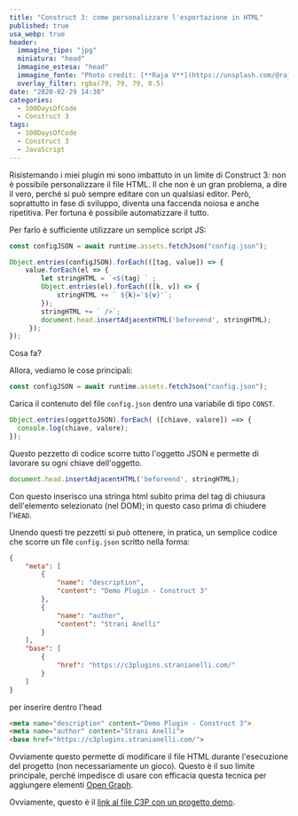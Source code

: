 ```yaml
---
title: "Construct 3: come personalizzare l'esportazione in HTML"
published: true
usa_webp: true
header:
  immagine_tipo: "jpg"
  miniatura: "head"
  immagine_estesa: "head"
  immagine_fonte: "Photo credit: [**Raja V**](https://unsplash.com/@rajavijayaraman)"
  overlay_filter: rgba(79, 79, 79, 0.5)
date: "2020-02-29 14:30"
categories:
  - 100DaysOfCode
  - Construct 3
tags:
  - 100DaysOfCode
  - Construct 3
  - JavaScript
---
```


Risistemando i miei plugin mi sono imbattuto in un limite di Construct 3: non è possibile personalizzare il file HTML. Il che non è un gran problema, a dire il vero, perché si può sempre editare con un qualsiasi editor. Però, soprattutto in fase di sviluppo, diventa una faccenda noiosa e anche ripetitiva. Per fortuna è possibile automatizzare il tutto.

Per farlo è sufficiente utilizzare un semplice script JS:

~~~js
const configJSON = await runtime.assets.fetchJson("config.json");

Object.entries(configJSON).forEach(([tag, value]) => {
	value.forEach(el => {
    	let stringHTML = `<${tag} ` ;
        Object.entries(el).forEach(([k, v]) => {
			stringHTML += ` ${k}='${v}'`;
        });
        stringHTML += ` />`;
        document.head.insertAdjacentHTML('beforeend', stringHTML);
     });
});
~~~

Cosa fa?

Allora, vediamo le cose principali:

~~~js
const configJSON = await runtime.assets.fetchJson("config.json");
~~~

Carica il contenuto del file `config.json` dentro una variabile di tipo `CONST`.

~~~js
Object.entries(oggettoJSON).forEach( ([chiave, valore]) ==> {
  console.log(chiave, valore);
});
~~~

Questo pezzetto di codice scorre tutto l'oggetto JSON e permette di lavorare su ogni chiave dell'oggetto.

~~~js
document.head.insertAdjacentHTML('beforeend', stringHTML);
~~~

Con questo inserisco una stringa html subito prima del tag di chiusura dell'elemento selezionato (nel DOM); in questo caso prima di chiudere l'`HEAD`.

Unendo questi tre pezzetti si può ottenere, in pratica, un semplice codice che scorre un file `config.json` scritto nella forma:

~~~json
{
	"meta": [
		{
			"name": "description",
			"content": "Demo Plugin - Construct 3"
		},
		{
			"name": "author",
			"content": "Strani Anelli"
		}
	],
	"base": [
		{
			"href": "https://c3plugins.stranianelli.com/"
		}
	]
}
~~~

per inserire dentro l'head

~~~html
<meta name="description" content="Demo Plugin - Construct 3">
<meta name="author" content="Strani Anelli">
<base href="https://c3plugins.stranianelli.com/">
~~~

Ovviamente questo permette di modificare il file HTML durante l'esecuzione del progetto (non necessariamente un gioco). Questo è il suo limite principale, perché impedisce di usare con efficacia questa tecnica per aggiungere elementi [Open Graph](https://ogp.me/).

Ovviamente, questo è il [link al file C3P con un progetto demo](https://blog.stranianelli.com/c3p/custom-head-web.c3p).
